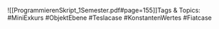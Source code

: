 
![[ProgrammierenSkript_1Semester.pdf#page=155]]Tags & Topics:
   #MiniExkurs
   #ObjektEbene
   #Teslacase
   #KonstantenWertes
   #Fiatcase